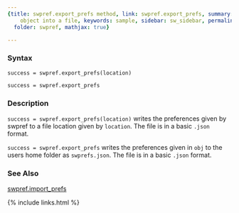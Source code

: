 ```yaml
---
{title: swpref.export_prefs method, link: swpref.export_prefs, summary: saves swpref
    object into a file, keywords: sample, sidebar: sw_sidebar, permalink: swpref_export_prefs,
  folder: swpref, mathjax: true}

---
```

 
### Syntax
 
`success = swpref.export_prefs(location)`
 
`success = swpref.export_prefs`
 
### Description
 
`success = swpref.export_prefs(location)` writes the preferences given by swpref to
a file location given by `location`. The file is in a basic `.json`
format.
 
`success = swpref.export_prefs` writes the preferences given in `obj` to
the users home folder as `swprefs.json`. The file is in a basic `.json`
format.
 
### See Also
 
[swpref.import_prefs](swpref_import_prefs)
 

{% include links.html %}
